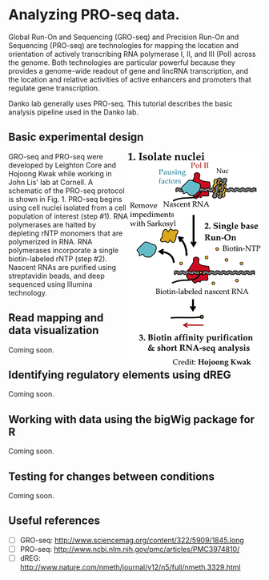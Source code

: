 Analyzing PRO-seq data.
=======================

Global Run-On and Sequencing (GRO-seq) and Precision Run-On and Sequencing (PRO-seq) are technologies for mapping 
the location and orientation of actively transcribing RNA polymerase I, II, and III (Pol) across the genome.  Both
technologies are particular powerful because they provides a genome-wide readout of gene and lincRNA transcription, 
and the location and relative activities of active enhancers and promoters that regulate gene transcription.

Danko lab generally uses PRO-seq.  This tutorial describes the basic analysis pipeline used in the Danko lab.

Basic experimental design
-------------------------

<img align="right" src="etc/proseq.png">

GRO-seq and PRO-seq were developed by Leighton Core and Hojoong Kwak while working in John Lis' lab at Cornell.  A 
schematic of the PRO-seq protocol is shown in Fig. 1.  PRO-seq begins using cell nuclei isolated from a cell 
population of interest (step #1).  RNA polymerases are halted by depleting rNTP monomers that are polymerized in 
RNA.  RNA polymerases incorporate a single biotin-labeled rNTP (step #2). Nascent RNAs are purified using 
streptavidin beads, and deep sequenced using Illumina technology.


Read mapping and data visualization
-----------------------------------

Coming soon.

Identifying regulatory elements using dREG
------------------------------------------

Coming soon.

Working with data using the bigWig package for R
------------------------------------------------

Coming soon.

Testing for changes between conditions
--------------------------------------

Coming soon.

Useful references
-----------------

- [ ] GRO-seq: http://www.sciencemag.org/content/322/5909/1845.long
- [ ] PRO-seq: http://www.ncbi.nlm.nih.gov/pmc/articles/PMC3974810/
- [ ] dREG: http://www.nature.com/nmeth/journal/v12/n5/full/nmeth.3329.html
